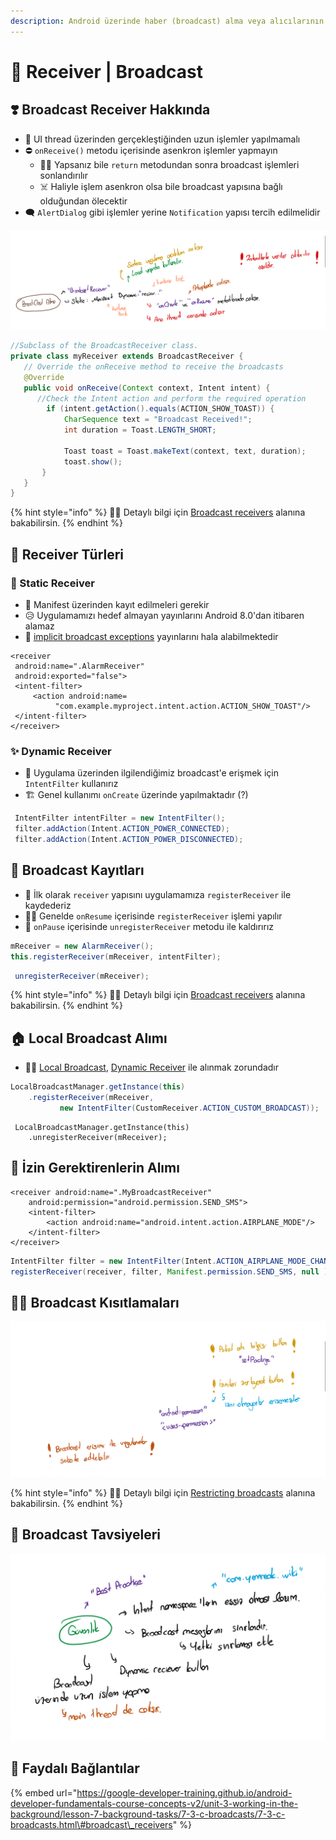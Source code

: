 ```yaml
---
description: Android üzerinde haber (broadcast) alma veya alıcılarının kullanımı
---
```


# 📡 Receiver \| Broadcast

## ❣️ Broadcast Receiver Hakkında

* 🚫 UI thread üzerinden gerçekleştiğinden uzun işlemler yapılmamalı
* ⛔  `onReceive()` metodu içerisinde asenkron işlemler yapmayın
  * 🤷‍♂️ Yapsanız bile `return` metodundan sonra broadcast işlemleri sonlandırılır
  * ☠️ Haliyle işlem asenkron olsa bile broadcast yapısına bağlı olduğundan ölecektir
* 🗨 `AlertDialog` gibi işlemler yerine `Notification` yapısı tercih edilmelidir

![](../../.gitbook/assets/broadcast_reciever.png)

```java
//Subclass of the BroadcastReceiver class.
private class myReceiver extends BroadcastReceiver {
   // Override the onReceive method to receive the broadcasts
   @Override
   public void onReceive(Context context, Intent intent) {
      //Check the Intent action and perform the required operation
        if (intent.getAction().equals(ACTION_SHOW_TOAST)) {
            CharSequence text = "Broadcast Received!";
            int duration = Toast.LENGTH_SHORT;

            Toast toast = Toast.makeText(context, text, duration);
            toast.show();
       }
   }
}
```

{% hint style="info" %}
‍‍🧙‍♂ Detaylı bilgi için  [Broadcast receivers](https://google-developer-training.github.io/android-developer-fundamentals-course-concepts-v2/unit-3-working-in-the-background/lesson-7-background-tasks/7-3-c-broadcasts/7-3-c-broadcasts.html#broadcast_receivers) alanına bakabilirsin.
{% endhint %}

## 🔸 Receiver Türleri

### 🎳 Static Receiver

* 📝 Manifest üzerinden kayıt edilmeleri gerekir
* 😥 Uygulamamızı hedef almayan yayınlarını Android 8.0'dan itibaren alamaz
* 🎈 [implicit broadcast exceptions](https://developer.android.com/guide/components/broadcast-exceptions) yayınlarını hala alabilmektedir

```markup
<receiver
 android:name=".AlarmReceiver"
 android:exported="false">
 <intent-filter>
     <action android:name=    
          "com.example.myproject.intent.action.ACTION_SHOW_TOAST"/>
 </intent-filter>
</receiver>
```

### ✨ Dynamic Receiver

* 👀 Uygulama üzerinden ilgilendiğimiz broadcast'e erişmek için `IntentFilter` kullanırız
* 🏗️ Genel kullanımı `onCreate` üzerinde yapılmaktadır \(?\)

```java
 IntentFilter intentFilter = new IntentFilter();
 filter.addAction(Intent.ACTION_POWER_CONNECTED);
 filter.addAction(Intent.ACTION_POWER_DISCONNECTED);
```

## 🎫 Broadcast Kayıtları

* 🎌 İlk olarak `receiver` yapısını uygulamamıza `registerReceiver` ile kaydederiz
* 🙋‍♂️ Genelde `onResume` içerisinde `registerReceiver` işlemi yapılır
* 🚫 `onPause` içerisinde `unregisterReceiver` metodu ile kaldırırız

```java
mReceiver = new AlarmReceiver();
this.registerReceiver(mReceiver, intentFilter);
```

```java
 unregisterReceiver(mReceiver);
```

{% hint style="info" %}
‍🧙‍♂ Detaylı bilgi için  [Broadcast receivers](https://google-developer-training.github.io/android-developer-fundamentals-course-concepts-v2/unit-3-working-in-the-background/lesson-7-background-tasks/7-3-c-broadcasts/7-3-c-broadcasts.html#broadcast_receivers) alanına bakabilirsin.
{% endhint %}

## 🏠 Local Broadcast Alımı

* 👮‍♂️ [Local Broadcast](olusturma.md#local-broadcast-yerel), [Dynamic Receiver](receiver.md#dynamic-receiver) ile alınmak zorundadır

```java
LocalBroadcastManager.getInstance(this)
    .registerReceiver(mReceiver, 
           new IntentFilter(CustomReceiver.ACTION_CUSTOM_BROADCAST));
```

```text
 LocalBroadcastManager.getInstance(this)
    .unregisterReceiver(mReceiver);
```

## 🔏 İzin Gerektirenlerin Alımı

```markup
<receiver android:name=".MyBroadcastReceiver"
    android:permission="android.permission.SEND_SMS">
    <intent-filter>
        <action android:name="android.intent.action.AIRPLANE_MODE"/>
    </intent-filter>
</receiver>
```

```java
IntentFilter filter = new IntentFilter(Intent.ACTION_AIRPLANE_MODE_CHANGED);
registerReceiver(receiver, filter, Manifest.permission.SEND_SMS, null );
```

## 👮‍♂ Broadcast Kısıtlamaları

![](../../.gitbook/assets/broadcast_bestcase.png)

{% hint style="info" %}
‍🧙‍♂ Detaylı bilgi için  [Restricting broadcasts](https://google-developer-training.github.io/android-developer-fundamentals-course-concepts-v2/unit-3-working-in-the-background/lesson-7-background-tasks/7-3-c-broadcasts/7-3-c-broadcasts.html#restricting_broadcasts) alanına bakabilirsin.
{% endhint %}

## 🌟 Broadcast Tavsiyeleri

![](../../.gitbook/assets/broadcast_bestcase2.png)

## 🔗 Faydalı Bağlantılar

{% embed url="https://google-developer-training.github.io/android-developer-fundamentals-course-concepts-v2/unit-3-working-in-the-background/lesson-7-background-tasks/7-3-c-broadcasts/7-3-c-broadcasts.html\#broadcast\_receivers" %}

